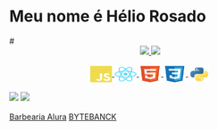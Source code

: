 

<h1>Meu nome é Hélio Rosado</h1>
#

<div align="center">
  <a href="https://github.com/heliorosadoneto">
  <img height="140em"  src="https://github-readme-stats.vercel.app/api?username=heliorosadoneto&show_icons=true&theme=dracula&include_all_commits=true&count_private=true"/>
  <img height="140em" src="https://github-readme-stats.vercel.app/api/top-langs/?username=heliorosadoneto&layout=compact&langs_count=7&theme=dracula"/>
</div>
	
<div style="display: inline_block", align="center"><br>
  <img align="center" alt="Rafa-Js" height="30" width="40" src="https://raw.githubusercontent.com/devicons/devicon/master/icons/javascript/javascript-plain.svg">
  <img align="center" alt="Rafa-React" height="30" width="40" src="https://raw.githubusercontent.com/devicons/devicon/master/icons/react/react-original.svg">
  <img align="center" alt="Rafa-HTML" height="30" width="40" src="https://raw.githubusercontent.com/devicons/devicon/master/icons/html5/html5-original.svg">
  <img align="center" alt="Rafa-CSS" height="30" width="40" src="https://raw.githubusercontent.com/devicons/devicon/master/icons/css3/css3-original.svg">
  <img align="center" alt="Rafa-Python" height="30" width="40" src="https://raw.githubusercontent.com/devicons/devicon/master/icons/python/python-original.svg">    
</div>
	
<div><br>
  <a href = "heliorosadoneto20@gmail.com"><img src="https://img.shields.io/badge/-Gmail-%23333?style=for-the-badge&logo=gmail&logoColor=white" target="_blank"></a>
  <a href="https://www.linkedin.com/in/helio-rosado-1b1802168/" target="_blank"><img src="https://img.shields.io/badge/-LinkedIn-%230077B5?style=for-the-badge&logo=linkedin&logoColor=white" target="_blank"></a> 
</div>
<div><br>
	<a href="https://github.com/heliorosadoneto/Barbearia-Alura">Barbearia Alura</a>
	<a href="https://github.com/heliorosadoneto/Bytebanck">BYTEBANCK</a>
</div>
